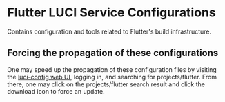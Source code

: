 # Flutter LUCI Service Configurations

Contains configuration and tools related to Flutter's build infrastructure.

## Forcing the propagation of these configurations

One may speed up the propagation of these configuration files by visiting the
[luci-config web UI](https://luci-config.appspot.com/), logging in, and
searching for projects/flutter. From there, one may click on the
projects/flutter search result and click the download icon to force an update.